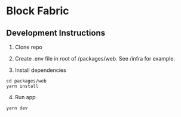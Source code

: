 # Block Fabric

## Development Instructions

1. Clone repo

2. Create .env file in root of /packages/web. See /infra for example.

3. Install dependencies

```
cd packages/web
yarn install
```

4. Run app

```
yarn dev
```
